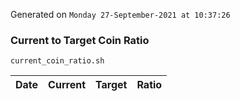 Generated on `Monday 27-September-2021 at 10:37:26`

### Current to Target Coin Ratio
`current_coin_ratio.sh`

Date|Current|Target|Ratio
---|---|---|---
